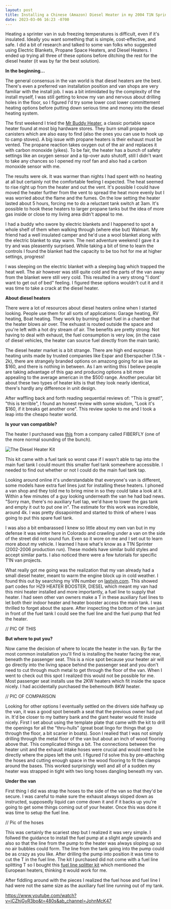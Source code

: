 ```yaml
---
layout: post
title: Installing a Chinese (Amazon) Diesel Heater in my 2004 T1N Sprinter Van
date: 2023-03-06 16:23 -0700
---
```


Heating a sprinter van in sub freezing temperatures is difficult, even if it's insulated. Ideally you want something that is simple, cost-effective, and safe. I did a bit of research and talked to some van folks who suggested using Electric Blankets, Propane Space Heaters, and Diesel Heaters. I ended up trying all three of these options before ditching the rest for the diesel heater (it was by far the best solution).

**In the beginning...**

The general consensus in the van world is that diesel heaters are the best. There's even a preferred van installation position and van shops are very familiar with the install job. I was a bit intimidated by the complexity of the install myself, I was still getting to know my van and nervous about drilling holes in the floor, so I figured I'd try some lower cost lower committement heating options before putting down serious time and money into the diesel heating system.

The first weekend I tried the [Mr Buddy Heater](https://www.mrheater.com/portable-buddy-heater.html), a classic portable space heater found at most big hardware stores. They burn small propane canisters which are also easy to find (also the ones you can use to hook up to camp stoves). A big issue with propane heaters is their exhaust must be vented. The propane reaction takes oxygen out of the air and replaces it with carbon monoxide (yikes). To be fair, the heater has a bunch of safety settings like an oxygen sensor and a tip-over auto shutoff, still I didn't want to take any chances so I opened my roof fan and also had a carbon monoxide sensor with me.

The results were ok. It was warmer than nights I had spent with no heating at all but certainly not the comfortable feeling I expected. The heat seemed to rise right up from the heater and out the vent. It's possible I could have moved the heater further from the vent to spread the heat more evenly but I was worried about the flame and the fumes. On the low setting the heater lasted about 5 hours, forcing me to do a reluctant tank switch at 3am. It's possible to hook these heaters to larger propane tanks but the idea of more gas inside or close to my living area didn't appeal to me.

I had a buddy who swore by electric blankets and I happened to spot a whole shelf of them when walking through (where else but) Walmart. My friend had a well insulated camper and he'd use a wool blanket along with the electric blanket to stay warm. The next adventure weekend I gave it a try and was pleasently surprised. While taking a bit of time to learn the controls I found the blanket had the capacity to be too hot for me at higher settings, progress!

I was sleeping on the electric blanket with a sleeping bag which trapped the heat well. The air however was still quite cold and the parts of the van away from the blanket were still very cold. This resulted in a very strong "I dont' want to get out of bed" feeling. I figured these options wouldn't cut it and it was time to take a crack at the diesel heater.

**About diesel heaters**

There were a lot of resources about diesel heaters online when I started looking. People use them for all sorts of applications: Garage heating, RV heating, Boat heating. They work by burning diesel fuel in a chamber that the heater blows air over. The exhuast is routed outside the space and you're left with a hot dry stream of air. The benefits are pretty strong: Not having to deal with exhaust, the fuel consumption is very low, (in the case of diesel vehicles, the heater can source fuel directly from the main tank).

The diesel heater market is a bit strange. There are high end european heating units made by trusted companies like Espar and Eberspacher (1.5k - 2k), there are strangely branded options on amazong going for as low as $160, and there is nothing in between. As I am writing this I believe people are taking advantage of this gap and producing options a bit more appealing to the average american in the $500 range. Another peculiar bit about these two types of heater kits is that they look nearly identical, there's hardly any difference in unit design.

After waffling back and forth reading sequential reviews of: "This is great!", "this is terrible", I found an honest review with some wisdom, "Look it's $160, if it breaks get another one". This review spoke to me and I took a leap into the cheapo heater world.

**Is your van compatible?**

The heater I purchased was [this](https://www.amazon.com/gp/product/B08GHM583V/ref=ppx_yo_dt_b_search_asin_title?ie=UTF8&psc=1) from a company called FIBERFLY (one of the more normal sounding of the bunch).

![The Diesel Heater Kit](https://m.media-amazon.com/images/I/71EFYGPDhYL._AC_SL1500_.jpg)

This kit came with a fuel tank so worst case if I wasn't able to tap into the main fuel tank I could mount this smaller fuel tank somewhere accessible. I needed to find out whether or not I could do the main fuel tank tap. 

Looking around online it's understandable that everyone's van is different, some models have extra fuel lines just for installing these heaters. I phoned a van shop and they told me to bring mine in so they could take a look at it. Within a few minutes of a guy looking underneath the van he had bad news. "Sorry man, there's no auxiliary fuel tap, we'd have to lower the gas tank and empty it out to put one in". The estimate for this work was incredible, around 4k. I was pretty dissapointed and started to think of where I was going to put this spare fuel tank.

I was also a bit embarassed I knew so little about my own van but in my defense it was winter here in Colorado and crawling under a van on the side of the street did not sound fun. Even so it wore on me and I set out to learn more about my vehicle. I learned I have what's know as a T1N Sprinter (2002-2006 production run). These models have similar build styles and accept similar parts. I also noticed there were a few tutorials for specific T1N van projects. 

What really got me going was the realization that my van already had a small diesel heater, meant to warm the engine block up in cold weather. I found this out by searching my VIN number on [lastvin.com](https://www.lastvin.com/). This showed part codes for HZ9 HEATER BOOSTER, DIESEL which meant my van had this mini heater installed and more importantly, a fuel line to supply that heater. I had seen other van owners make a T in these auxiliary fuel lines to let both their indoor heater and heater booster access the main tank. I was thrilled to forget about the spare. After inspecting the bottom of the van just in front of the fuel tank I could see the fuel line and the fuel pump that fed the heater.

// PIC OF THIS

**But where to put you?**

Now came the decision of where to locate the heater in the van. By far the most common installation you'll find is installing the heater facing the rear, beneath the passenger seat. This is a nice spot because your heater air will go directly into the living space behind the passenger seat and you don't need to cut through much metal to get through the floor of the van. When I went to check out this spot I realized this would not be possible for me. Most passenger seat installs use the 2KW heaters which fit inside the space nicely. I had accidentally purchased the behemouth 8KW heater.

// PIC OF COMPARISON

Looking for other options I eventually settled on the drivers side halfway up the van, it was a good spot beneath a seat that the previous owner had put in. It'd be closer to my battery bank and the giant heater would fit inside nicely. First I set about using the template plate that came with the kit to drill the openings for all the "thru-hulls" (great boat lingo for things that go through the floor, a bit scarier in boats). Soon I realied that I was not simply drilling through the metal floor of the van but about an inch of wood flooring above that. This complicated things a bit. The connections between the heater unit and the exhaust intake hoses were crucial and would need to be directly where the pipes left the unit. I figured I'd solve this by pre-attaching the hoses and cutting enough space in the wood flooring to fit the clamps around the bases. This worked surprisingly well and all of a sudden my heater was strapped in tight with two long hoses dangling beneath my van.

**Under the van**

First thing I did was strap the hoses to the side of the van so that they'd be secure. I was careful to make sure the exhaust always sloped down as instructed, supposedly liquid can come down it and if it backs up you're going to get some things coming out of your heater. Once this was done it was time to setup the fuel line.

// Pic of the hoses

This was certainly the scariest step but I realized it was very simple. I follwed the guidance to install the fuel pump at a slight angle upwards and also so that the line from the pump to the heater was always sloping up so no air bubbles could form. The line from the tank going into the pump could be as crazy as you like. After drilling the pump into position it was time to cut the T in the fuel line. The kit I purchased did not come with a fuel line splitting T so I bought this [fuel line splitter kit](https://www.amazon.com/gp/product/B09DSPPS7S/ref=ppx_yo_dt_b_asin_title_o03_s00?ie=UTF8&psc=1) which mentioned the European heaters, thinking it would work for me.

After fiddling around with the pieces I realized the fuel hose and fuel line I had were not the same size as the auxiliary fuel line running out of my tank. 

https://www.youtube.com/watch?v=jCZhjGyR3bo&t=480s&ab_channel=JohnMcK47
